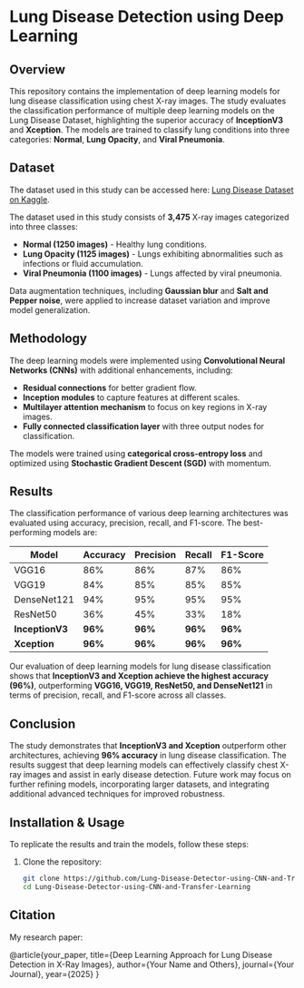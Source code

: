 # Lung Disease Detection using Deep Learning

## Overview

This repository contains the implementation of deep learning models for lung disease classification using chest X-ray images. The study evaluates the classification performance of multiple deep learning models on the Lung Disease Dataset, highlighting the superior accuracy of **InceptionV3** and **Xception**. The models are trained to classify lung conditions into three categories: **Normal**, **Lung Opacity**, and **Viral Pneumonia**.

## Dataset

The dataset used in this study can be accessed here: [Lung Disease Dataset on Kaggle](https://www.kaggle.com/datasets/karanjain21/lung-disease-datasets).


The dataset used in this study consists of **3,475** X-ray images categorized into three classes:

- **Normal (1250 images)** - Healthy lung conditions.
- **Lung Opacity (1125 images)** - Lungs exhibiting abnormalities such as infections or fluid accumulation.
- **Viral Pneumonia (1100 images)** - Lungs affected by viral pneumonia.

Data augmentation techniques, including **Gaussian blur** and **Salt and Pepper noise**, were applied to increase dataset variation and improve model generalization.

## Methodology

The deep learning models were implemented using **Convolutional Neural Networks (CNNs)** with additional enhancements, including:

- **Residual connections** for better gradient flow.
- **Inception modules** to capture features at different scales.
- **Multilayer attention mechanism** to focus on key regions in X-ray images.
- **Fully connected classification layer** with three output nodes for classification.

The models were trained using **categorical cross-entropy loss** and optimized using **Stochastic Gradient Descent (SGD)** with momentum.

## Results

The classification performance of various deep learning architectures was evaluated using accuracy, precision, recall, and F1-score. The best-performing models are:

| Model           | Accuracy | Precision | Recall  | F1-Score |
| --------------- | -------- | --------- | ------- | -------- |
| VGG16           | 86%      | 86%       | 87%     | 86%      |
| VGG19           | 84%      | 85%       | 85%     | 85%      |
| DenseNet121     | 94%      | 95%       | 95%     | 95%      |
| ResNet50        | 36%      | 45%       | 33%     | 18%      |
| **InceptionV3** | **96%**  | **96%**   | **96%** | **96%**  |
| **Xception**    | **96%**  | **96%**   | **96%** | **96%**  |

Our evaluation of deep learning models for lung disease classification shows that **InceptionV3 and Xception achieve the highest accuracy (96%)**, outperforming **VGG16, VGG19, ResNet50, and DenseNet121** in terms of precision, recall, and F1-score across all classes.

## Conclusion

The study demonstrates that **InceptionV3 and Xception** outperform other architectures, achieving **96% accuracy** in lung disease classification. The results suggest that deep learning models can effectively classify chest X-ray images and assist in early disease detection. Future work may focus on further refining models, incorporating larger datasets, and integrating additional advanced techniques for improved robustness.

## Installation & Usage

To replicate the results and train the models, follow these steps:

1. Clone the repository:
   ```bash
   git clone https://github.com/Lung-Disease-Detector-using-CNN-and-Transfer-Learning.git
   cd Lung-Disease-Detector-using-CNN-and-Transfer-Learning


## Citation

My research paper:

@article{your_paper,
  title={Deep Learning Approach for Lung Disease Detection in X-Ray Images},
  author={Your Name and Others},
  journal={Your Journal},
  year={2025}
}

